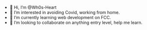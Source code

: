 - 👋 Hi, I’m @Wh0s-Heart
- 👀 I’m interested in avoiding Covid, working from home.
- 🌱 I’m currently learning web development on FCC.
- 💞️ I’m looking to collaborate on anything entry level, help me learn.
